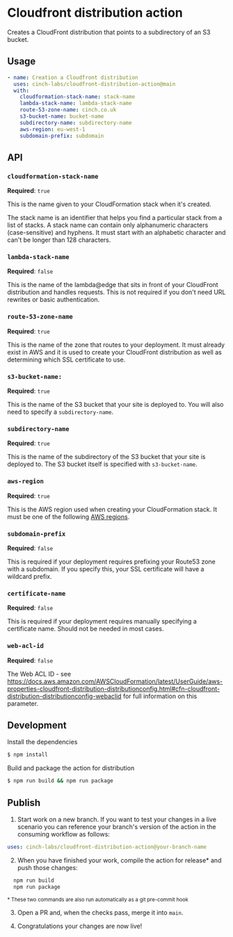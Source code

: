 # Cloudfront distribution action

Creates a CloudFront distribution that points to a subdirectory of an S3 bucket.

## Usage

```yaml
- name: Creation a Cloudfront distribution
  uses: cinch-labs/cloudfront-distribution-action@main
  with:
    cloudformation-stack-name: stack-name
    lambda-stack-name: lambda-stack-name
    route-53-zone-name: cinch.co.uk
    s3-bucket-name: bucket-name
    subdirectory-name: subdirectory-name
    aws-region: eu-west-1
    subdomain-prefix: subdomain
```

## API

### `cloudformation-stack-name`

**Required**: `true`

This is the name given to your CloudFormation stack when it's created.

The stack name is an identifier that helps you find a particular stack from a list of stacks. A stack name can contain only alphanumeric characters (case-sensitive) and hyphens. It must start with an alphabetic character and can't be longer than 128 characters.

### `lambda-stack-name`

**Required**: `false`

This is the name of the lambda@edge that sits in front of your CloudFront distribution and handles requests. This is not required if you don't need URL rewrites or basic authentication.

### `route-53-zone-name`

**Required**: `true`

This is the name of the zone that routes to your deployment. It must already exist in AWS and it is used to create your CloudFront distribution as well as determining which SSL certificate to use.

### `s3-bucket-name:`

**Required**: `true`

This is the name of the S3 bucket that your site is deployed to. You will also need to specify a `subdirectory-name`.

### `subdirectory-name`

**Required**: `true`

This is the name of the subdirectory of the S3 bucket that your site is deployed to. The S3 bucket itself is specified with `s3-bucket-name`.

### `aws-region`

**Required**: `true`

This is the AWS region used when creating your CloudFormation stack. It must be one of the following [AWS regions](https://docs.aws.amazon.com/AmazonRDS/latest/UserGuide/Concepts.RegionsAndAvailabilityZones.html).

### `subdomain-prefix`

**Required**: `false`

This is required if your deployment requires prefixing your Route53 zone with a subdomain. If you specify this, your SSL certificate will have a wildcard prefix.

### `certificate-name`

**Required**: `false`

This is required if your deployment requires manually specifying a certificate name. Should not be needed in most cases.

### `web-acl-id`

**Required**: `false`

The Web ACL ID - see https://docs.aws.amazon.com/AWSCloudFormation/latest/UserGuide/aws-properties-cloudfront-distribution-distributionconfig.html#cfn-cloudfront-distribution-distributionconfig-webaclid for full information on this parameter.

## Development

Install the dependencies

```bash
$ npm install
```

Build and package the action for distribution

```bash
$ npm run build && npm run package
```

## Publish

1. Start work on a new branch. If you want to test your changes in a live scenario you can reference your branch's version of the action in the consuming workflow as follows:

```yaml
uses: cinch-labs/cloudfront-distribution-action@your-branch-name
```

2. When you have finished your work, compile the action for release\* and push those changes:

```bash
  npm run build
  npm run package
```

<sub>\* These two commands are also run automatically as a git pre-commit hook</sub>

3. Open a PR and, when the checks pass, merge it into `main`.

4. Congratulations your changes are now live!
